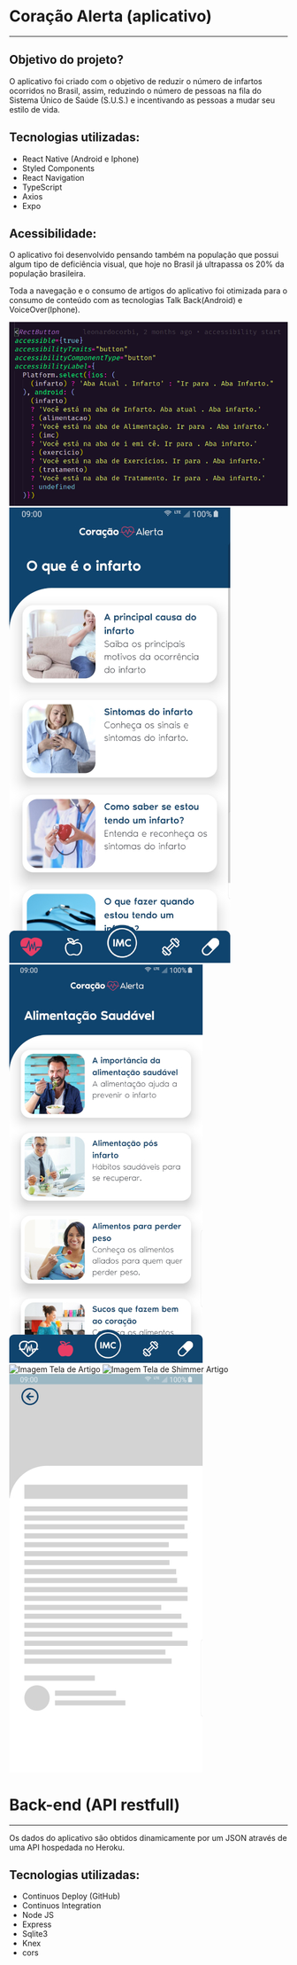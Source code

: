 # Coração Alerta (aplicativo)

---
## Objetivo do projeto?
O aplicativo foi criado com o objetivo de reduzir o número de infartos ocorridos no Brasil, assim, reduzindo o número de pessoas na fila do Sistema Único de Saúde (S.U.S.) e incentivando as pessoas a mudar seu estilo de vida.

## Tecnologias utilizadas:
- React Native (Android e Iphone)
- Styled Components
- React Navigation
- TypeScript
- Axios
- Expo


## Acessibilidade:
O aplicativo foi desenvolvido pensando também na população que possui algum tipo de deficiência visual, que hoje no Brasil já ultrapassa os 20% da população brasileira.
 
Toda a navegação e o consumo de artigos do aplicativo foi otimizada para o consumo de conteúdo com as tecnologias Talk Back(Android) e VoiceOver(Iphone).

![Imagem de demonstração de acessibilidade](https://raw.githubusercontent.com/LeonardoCorbi/infartoAppNativo/master/src/assets/readme_assets/accessibilityCode.png)
![Imagem Tela de Infarto](https://raw.githubusercontent.com/LeonardoCorbi/infartoAppNativo/master/src/assets/readme_assets/infarto.jpg)
![Imagem Tela de Alimentação](https://raw.githubusercontent.com/LeonardoCorbi/infartoAppNativo/master/src/assets/readme_assets/alimentacao.jpg)
![Imagem Tela de Artigo](https://raw.githubusercontent.com/LeonardoCorbi/infartoAppNativo/master/src/assets/readme_assets/articleGaby.jpg)
![Imagem Tela de Shimmer Artigo](https://raw.githubusercontent.com/LeonardoCorbi/infartoAppNativo/master/src/assets/readme_assets/menuOption.jpg)
![Imagem Tela de Shimmer Artigo](https://raw.githubusercontent.com/LeonardoCorbi/infartoAppNativo/master/src/assets/readme_assets/shimmerArticle.jpg)


 
# Back-end (API restfull)
---
Os dados do aplicativo são obtidos dinamicamente por um JSON através de uma API hospedada no Heroku.

## Tecnologias utilizadas:

- Continuos Deploy (GitHub)
- Continuos Integration
- Node JS
- Express
- Sqlite3
- Knex
- cors